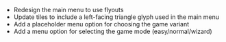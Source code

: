 - Redesign the main menu to use flyouts
- Update tiles to include a left-facing triangle glyph used in the main menu
- Add a placeholder menu option for choosing the game variant
- Add a menu option for selecting the game mode (easy/normal/wizard)
